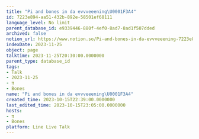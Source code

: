 ```yaml
---
title: "Pi and bones in da evvveeening\U0001F3A4"
id: 7223e894-aa51-432b-892e-58501ef68111
language_level: No limit
parent_database_id: e9339446-880f-4ef0-8ad7-8ad1f507dded
archived: false
notion_url: https://www.notion.so/Pi-and-bones-in-da-evvveeening-7223e894aa51432b892e58501ef68111
indexDate: 2023-11-25
object: page
talktime: 2023-11-25T20:30:00.0000000
parent_type: database_id
tags:
- Talk
- 2023-11-25
- π
- Bones
name: "Pi and bones in da evvveeening\U0001F3A4"
created_time: 2023-10-15T22:39:00.0000000
last_edited_time: 2023-10-15T23:05:00.0000000
hosts:
- π
- Bones
platform: Line Live Talk
---
```



   
   
   
   

   
























